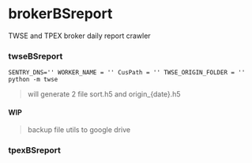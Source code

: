 # brokerBSreport
TWSE and TPEX broker daily report crawler

### twseBSreport
```
SENTRY_DNS='' WORKER_NAME = '' CusPath = '' TWSE_ORIGIN_FOLDER = '' python -m twse
```
> will generate 2 file sort.h5 and origin_{date}.h5

#### WIP
> backup file utils to google drive

### tpexBSreport